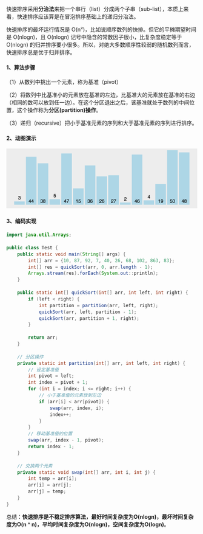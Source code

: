 快速排序采用**分治法**来把一个串行（list）分成两个子串（sub-list），本质上来看，快速排序应该算是在冒泡排序基础上的递归分治法。

快速排序的最坏运行情况是 O(n²)，比如说顺序数列的快排。但它的平摊期望时间是 O(nlogn)，且 O(nlogn) 记号中隐含的常数因子很小，比复杂度稳定等于 O(nlogn) 的归并排序要小很多。所以，对绝大多数顺序性较弱的随机数列而言，快速排序总是优于归并排序。

#### 1、算法步骤

（1）从数列中挑出一个元素，称为基准（pivot）

（2）将数列中比基准小的元素放在基准的左边，比基准大的元素放在基准的右边（相同的数可以放到任一边）。在这个分区退出之后，该基准就处于数列的中间位置，这个操作称为**分区(partition)操作**。

（3）递归（recursive）把小于基准元素的序列和大于基准元素的序列进行排序。

#### 2、动图演示

![img](4.快速排序.assets/quickSort.gif)

#### 3、编码实现

```java
import java.util.Arrays;

public class Test {
	public static void main(String[] args) {
		int[] arr = {10, 87, 92, 7, 40, 26, 68, 102, 863, 83};
		int[] res = quickSort(arr, 0, arr.length - 1);
		Arrays.stream(res).forEach(System.out::println);
	}
	
	public static int[] quickSort(int[] arr, int left, int right) {
		if (left < right) {
			int partition = partition(arr, left, right);
			quickSort(arr, left, partition - 1);
			quickSort(arr, partition + 1, right);
		}

		return arr;
	}

	// 分区操作
	private static int partition(int[] arr, int left, int right) {
		// 设定基准值
		int pivot = left;
		int index = pivot + 1;
		for (int i = index; i <= right; i++) {
			// 小于基准值的元素放到左边
			if (arr[i] < arr[pivot]) {
				swap(arr, index, i);
				index++;
			}
		}
		// 移动基准值的位置
		swap(arr, index - 1, pivot);
		return index - 1;
	}

	// 交换两个元素
	private static void swap(int[] arr, int i, int j) {
		int temp = arr[i];
		arr[i] = arr[j];
		arr[j] = temp;
	}
}
```

总结：**快速排序是不稳定排序算法，最好时间复杂度为O(nlogn)，最坏时间复杂度为O(n ^ n)，平均时间复杂度为O(nlogn)，空间复杂度为O(logn)**。